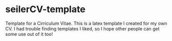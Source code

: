 # seilerCV-template
Template for a Cirriculum Vitae. 
This is a latex template I created for my own CV. I had trouble finding templates I liked, so I hope other people can get some use out of it too!
